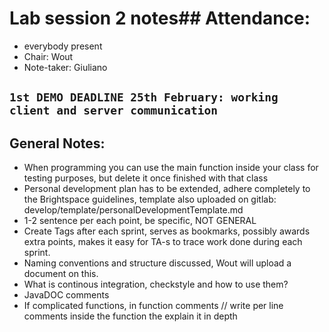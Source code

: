 # Lab session 2 notes## Attendance:
* everybody present
* Chair: Wout
* Note-taker: Giuliano

## `1st DEMO DEADLINE 25th February: working client and server communication`

## General Notes:
* When programming you can use the main function inside your class for testing purposes, but delete it once finished with that class
* Personal development plan has to be extended, adhere completely to the Brightspace guidelines, template also uploaded on gitlab: develop/template/personalDevelopmentTemplate.md
* 1-2 sentence per each point, be specific, NOT GENERAL
* Create Tags after each sprint, serves as bookmarks, possibly awards extra points, makes it easy for TA-s to trace work done during each sprint.
* Naming conventions and structure discussed, Wout will upload a document on this.
* What is continous integration, checkstyle and how to use them?
* JavaDOC comments
* If complicated functions, in function comments // write per line comments inside the function the explain it in depth


